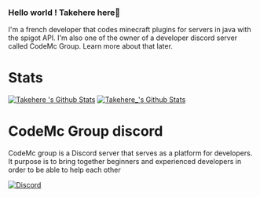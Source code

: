 ### Hello world ! Takehere here👋

I'm a french developer that codes minecraft plugins for servers in java with the spigot API. I'm also one of the owner of a developer discord server called CodeMc Group. Learn more about that later.

# Stats
[![Takehere 's Github Stats](https://github-readme-stats.vercel.app/api/top-langs/?username=takehere&show_icons=true&hide_border=true&theme=radical)](https://github.com/anuraghazra/github-readme-stats)
[![Takehere_'s Github Stats](https://github-readme-stats.vercel.app/api?username=takehere&show_icons=true&hide_border=true&theme=radical)](https://github.com/anuraghazra/github-readme-stats)


# CodeMc Group discord
CodeMc group is a Discord server that serves as a platform for developers. It purpose is to bring together beginners and experienced developers in order to be able to help each other

<a href="https://discord.gg/YXrXpCspT4"><img src="https://img.shields.io/static/v1?logo=discord&label=&message=Discord&color=36393f&style=flat-square" alt="Discord"></a>
